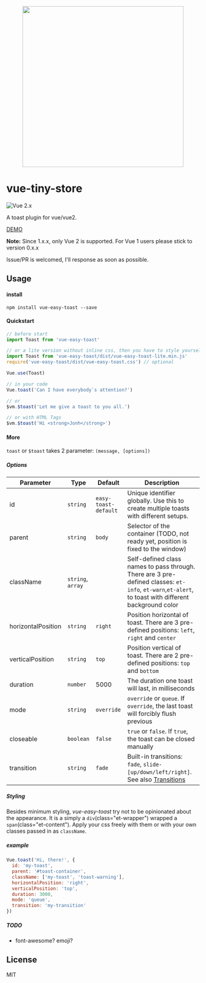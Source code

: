 <p align="center"><a href="http://emanuelcapurro.com"><img src="https://i.ibb.co/z62TS9M/logo-removebg-preview.png"  width="420px" /></a></p>

# vue-tiny-store
![Vue 2.x](https://img.shields.io/badge/vue-2.x-green.svg "Vue 2 Compatible")

A toast plugin for vue/vue2.

[DEMO](https://noru.github.io/vue-easy-toast/example/index.html)

**Note:**
Since 1.x.x, only Vue 2 is supported. For Vue 1 users please stick to version 0.x.x

Issue/PR is welcomed, I'll response as soon as possible.

## Usage

#### install
`npm install vue-easy-toast --save`

#### Quickstart
```javascript
// before start
import Toast from 'vue-easy-toast'

// or a lite version without inline css, then you have to style yourself or manually import 'vue-easy-toast.css'
import Toast from 'vue-easy-toast/dist/vue-easy-toast-lite.min.js'
require('vue-easy-toast/dist/vue-easy-toast.css') // optional

Vue.use(Toast)

// in your code
Vue.toast('Can I have everybody`s attention?')

// or
$vm.$toast('Let me give a toast to you all.')

// or with HTML Tags
$vm.$toast('Hi <strong>Jonh</strong>')
```

#### More

`toast` or `$toast` takes 2 parameter: `(message, [options])`

##### Options

Parameter | Type |Default| Description
--------- | ---- | ------|-----------
id | `string` | `easy-toast-default` | Unique identifier globally. Use this to create multiple toasts with different setups.
parent | `string`| `body` | Selector of the container (TODO, not ready yet, position is fixed to the window)
className | `string`, `array` | | Self-defined class names to pass through. There are 3 pre-defined classes: `et-info`, `et-warn`,`et-alert`, to toast with different background color
horizontalPosition | `string` | `right` | Position horizontal of toast. There are 3 pre-defined positions: `left`, `right` and `center`
verticalPosition | `string` | `top` | Position vertical of toast. There are 2 pre-defined positions: `top` and `bottom`
duration | `number` | 5000 | The duration one toast will last, in milliseconds
mode | `string` | `override` | `override` or `queue`. If `override`, the last toast will forcibly flush previous
closeable | `boolean` | `false` | `true` or `false`. If `true`, the toast can be closed manually
transition | `string` | `fade` | Built-in transitions: `fade`, `slide-[up/down/left/right]`. See also [Transitions](http://v1.vuejs.org/guide/transitions.html)

##### Styling

Besides minimum styling, *vue-easy-toast* try not to be opinionated about the appearance. It is a simply a `div`(class="et-wrapper") wrapped a `span`(class="et-content"). Apply your css freely with them or with your own classes passed in as `className`.  

##### example
```javascript
Vue.toast('Hi, there!', {
  id: 'my-toast',
  parent: '#toast-container',
  className: ['my-toast', 'toast-warning'],
  horizontalPosition: 'right',
  verticalPosition: 'top',
  duration: 3000,
  mode: 'queue',
  transition: 'my-transition'
})
```

##### TODO
*  font-awesome? emoji?

## License
MIT
